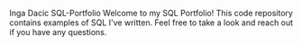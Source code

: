 Inga Dacic
SQL-Portfolio
Welcome to my SQL Portfolio! This code repository contains examples of SQL I've written. Feel free to take a look and reach out if you have any questions.
